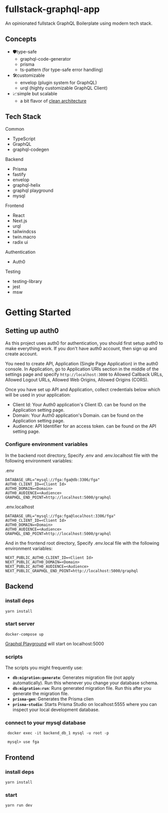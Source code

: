# fullstack-graphql-app

An opinionated fullstack GraphQL Boilerplate using modern tech stack.

## Concepts

- 🛡type-safe
  - graphql-code-generator
  - prisma
  - ts-pattern (for type-safe error handling)
- 🛠customizable
  - envelop (plugin system for GraphQL)
  - urql (highty customizable GraphQL Client)
- 📈simple but scalable
  - a bit flavor of [clean architecture](https://blog.cleancoder.com/uncle-bob/2012/08/13/the-clean-architecture.html)

## Tech Stack

Common

- TypeScript
- GraphQL
- graphql-codegen

Backend

- Prisma
- fastify
- envelop
- graphql-helix
- graphql playground
- mysql

Frontend

- React
- Next.js
- urql
- tailwindcss
- twin.macro
- radix ui

Authentication

- Auth0

Testing

- testing-library
- jest
- msw

# Getting Started

## Setting up auth0

As this project uses auth0 for authentication, you should first setup auth0 to make everything work. If you don't have auth0 account, then sign up and create account.

You need to create API, Application (Single Page Application) in the auth0 console. In Application, go to Application URIs section in the middle of the settings page and specify `http://localhost:3000` to Allowed Callback URLs, Allowed Logout URLs, Allowed Web Origins, Allowed Origins (CORS).

Once you have set up API and Application, collect credentials below which will be used in your application:

* Client Id: Your Auth0 application's Client ID. can be found on the Application setting page.
* Domain: Your Auth0 application's Domain. can be found on the Application setting page.
* Audience: API Identifier for an access token. can be found on the API setting page.

### Configure environment variables

In the backend root directory, Specify .env and .env.localhost file with the following environment variables:

.env

```
DATABASE_URL="mysql://fga:fga@db:3306/fga"
AUTH0_CLIENT_ID=<Client Id>
AUTH0_DOMAIN=<Domain>
AUTH0_AUDIENCE=<Audience>
GRAPHQL_END_POINT=http://localhost:5000/graphql
```

.env.localhost

```
DATABASE_URL="mysql://fga:fga@localhost:3306/fga"
AUTH0_CLIENT_ID=<Client Id>
AUTH0_DOMAIN=<Domain>
AUTH0_AUDIENCE=<Audience>
GRAPHQL_END_POINT=http://localhost:5000/graphql
```

And in the frontend root directory, Specify .env.local file with the following environment variables:

```
NEXT_PUBLIC_AUTH0_CLIENT_ID=<Client Id>
NEXT_PUBLIC_AUTH0_DOMAIN=<Domain>
NEXT_PUBLIC_AUTH0_AUDIENCE=<Audience>
NEXT_PUBLIC_GRAPHQL_END_POINT=http://localhost:5000/graphql
```

## Backend

### install deps

```
yarn install
```

### start server

```
docker-compose up
```

[Graphql Playground](https://github.com/graphql/graphql-playground) will start on localhost:5000

### scripts

The scripts you might frequently use:

- **`db:migration:generate`**: Generates migration file (not apply automatically). Run this whenever you change your database schema.
- **`db:migration:run`**: Runs generated migration file. Run this after you generate the migration file.
- **`prisma-gen`**: Generates the Prisma clien
- **`prisma-studio`**: Starts Prisma Studio on localhost:5555 where you can inspect your local development database.

### connect to your mysql database

```
 docker exec -it backend_db_1 mysql -u root -p

 mysql> use fga
```

## Frontend

### install deps

```
yarn install
```

### start

```
yarn run dev
```

